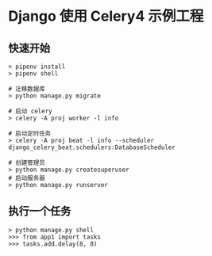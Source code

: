 # Django 使用 Celery4 示例工程

## 快速开始

    > pipenv install
    > pipenv shell

    # 迁移数据库
    > python manage.py migrate

    # 启动 celery
    > celery -A proj worker -l info

    # 启动定时任务
    > celery -A proj beat -l info --scheduler django_celery_beat.schedulers:DatabaseScheduler

    # 创建管理员
    > python manage.py createsuperuser
    # 启动服务器
    > python manage.py runserver

## 执行一个任务

    > python manage.py shell
    >>> from app1 import tasks
    >>> tasks.add.delay(8, 8)
